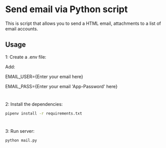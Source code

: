 # Send email via Python script

This is script that allows you to send a HTML email, attachments to a list of email accounts. 

## Usage

1: Create a .env file:

Add:

EMAIL_USER={Enter your email here}

EMAIL_PASS={Enter your email 'App-Password' here}

#
2: Install the dependencies:

```bash
pipenv install -r requirements.txt 
```

#
3: Run server:

```bash
python mail.py
```
